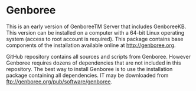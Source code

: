 # Genboree

This is an early version of GenboreeTM Server that includes GenboreeKB. This version can be installed on a computer with a 64-bit Linux operating system (access to root account is required). This package contains base components of the installation available online at http://genboree.org.

GitHub repository contains all sources and scripts from Genboree. However Genboree requires dozens of dependencies that are not included in this repository. The best way to install Genboree is to use the installation package containing all dependencies. IT may be downloaded from ftp://genboree.org/pub/software/genboree.
